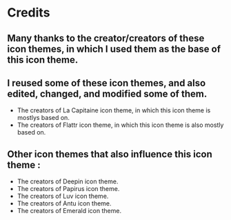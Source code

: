 # Credits #

## Many thanks to the creator/creators of these icon themes, in which I used them as the base of this icon theme.
## I reused some of these icon themes, and also edited, changed, and modified some of them.

* The creators of La Capitaine icon theme, in which this icon theme is mostlys based on.
* The creators of Flattr icon theme, in which this icon theme is also mostly based on.
## Other icon themes that also influence this icon theme :
* The creators of Deepin icon theme.
* The creators of Papirus icon theme.
* The creators of Luv icon theme.
* The creators of Antu icon theme.
* The creators of Emerald icon theme.


